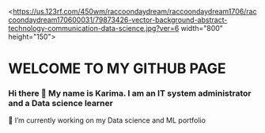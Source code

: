 <https://us.123rf.com/450wm/raccoondaydream/raccoondaydream1706/raccoondaydream170600031/79873426-vector-background-abstract-technology-communication-data-science.jpg?ver=6 width="800" height="150">

 # WELCOME TO MY GITHUB PAGE <br>

### Hi there 👋 My name is Karima. I am an IT system administrator and a Data science learner 

     
     
🔭 I’m currently working on my Data science and ML portfolio
<!--
**Kari-sad/Kari-sad** is a ✨ _special_ ✨ repository because its `README.md` (this file) appears on your GitHub profile.

Here are some ideas to get you started:

- 🔭 I’m currently working on my Data science and ML portfolio
- 🌱 I’m currently learning ...
- 👯 I’m looking to collaborate on ...
- 🤔 I’m looking for help with ...
- 💬 Ask me about ...
- 📫 How to reach me: ...
- 😄 Pronouns: ...
- ⚡ Fun fact: ...
-->
